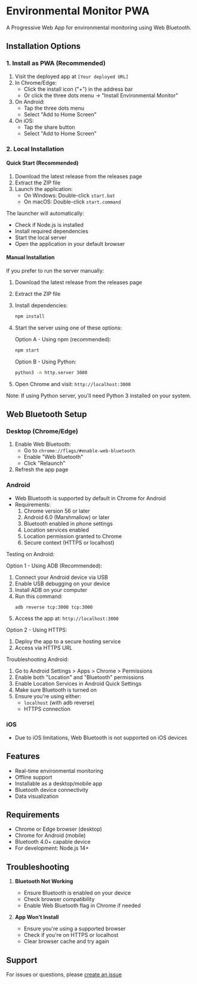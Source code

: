 # Environmental Monitor PWA

A Progressive Web App for environmental monitoring using Web Bluetooth.

## Installation Options

### 1. Install as PWA (Recommended)
1. Visit the deployed app at `[Your deployed URL]`
2. In Chrome/Edge:
   - Click the install icon ("+") in the address bar
   - Or click the three dots menu → "Install Environmental Monitor"
3. On Android:
   - Tap the three dots menu
   - Select "Add to Home Screen"
4. On iOS:
   - Tap the share button
   - Select "Add to Home Screen"

### 2. Local Installation

#### Quick Start (Recommended)
1. Download the latest release from the releases page
2. Extract the ZIP file
3. Launch the application:
   - On Windows: Double-click `start.bat`
   - On macOS: Double-click `start.command`

The launcher will automatically:
- Check if Node.js is installed
- Install required dependencies
- Start the local server
- Open the application in your default browser

#### Manual Installation
If you prefer to run the server manually:
1. Download the latest release from the releases page
2. Extract the ZIP file
3. Install dependencies:
   ```bash
   npm install
   ```
4. Start the server using one of these options:

   Option A - Using npm (recommended):
   ```bash
   npm start
   ```

   Option B - Using Python:
   ```bash
   python3 -m http.server 3000
   ```

5. Open Chrome and visit: `http://localhost:3000`

Note: If using Python server, you'll need Python 3 installed on your system.

## Web Bluetooth Setup

### Desktop (Chrome/Edge)
1. Enable Web Bluetooth:
   - Go to `chrome://flags/#enable-web-bluetooth`
   - Enable "Web Bluetooth"
   - Click "Relaunch"
2. Refresh the app page

### Android
- Web Bluetooth is supported by default in Chrome for Android
- Requirements:
  1. Chrome version 56 or later
  2. Android 6.0 (Marshmallow) or later
  3. Bluetooth enabled in phone settings
  4. Location services enabled
  5. Location permission granted to Chrome
  6. Secure context (HTTPS or localhost)

Testing on Android:

Option 1 - Using ADB (Recommended):
1. Connect your Android device via USB
2. Enable USB debugging on your device
3. Install ADB on your computer
4. Run this command:
   ```bash
   adb reverse tcp:3000 tcp:3000
   ```
5. Access the app at: `http://localhost:3000`

Option 2 - Using HTTPS:
1. Deploy the app to a secure hosting service
2. Access via HTTPS URL

Troubleshooting Android:
1. Go to Android Settings > Apps > Chrome > Permissions
2. Enable both "Location" and "Bluetooth" permissions
3. Enable Location Services in Android Quick Settings
4. Make sure Bluetooth is turned on
5. Ensure you're using either:
   - `localhost` (with adb reverse)
   - HTTPS connection

### iOS
- Due to iOS limitations, Web Bluetooth is not supported on iOS devices

## Features
- Real-time environmental monitoring
- Offline support
- Installable as a desktop/mobile app
- Bluetooth device connectivity
- Data visualization

## Requirements
- Chrome or Edge browser (desktop)
- Chrome for Android (mobile)
- Bluetooth 4.0+ capable device
- For development: Node.js 14+

## Troubleshooting
1. **Bluetooth Not Working**
   - Ensure Bluetooth is enabled on your device
   - Check browser compatibility
   - Enable Web Bluetooth flag in Chrome if needed

2. **App Won't Install**
   - Ensure you're using a supported browser
   - Check if you're on HTTPS or localhost
   - Clear browser cache and try again

## Support
For issues or questions, please [create an issue](https://github.com/fredperso/environmental-monitor/issues)
